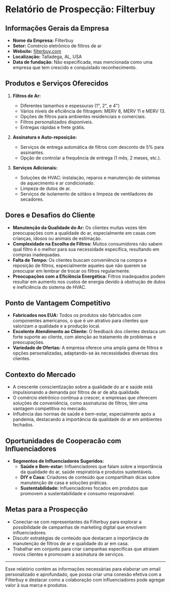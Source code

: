 # Relatório de Prospecção: Filterbuy

## Informações Gerais da Empresa
- **Nome da Empresa:** Filterbuy
- **Setor:** Comércio eletrônico de filtros de ar
- **Website:** [filterbuy.com](http://www.filterbuy.com)
- **Localização:** Talladega, AL, USA
- **Data de fundação:** Não especificada, mas mencionada como uma empresa que tem crescido e conquistado reconhecimento.

## Produtos e Serviços Oferecidos
1. **Filtros de Ar:**
   - Diferentes tamanhos e espessuras (1", 2", e 4")
   - Vários níveis de eficiência de filtragem: MERV 8, MERV 11 e MERV 13.
   - Opções de filtros para ambientes residenciais e comerciais.
   - Filtros personalizados disponíveis.
   - Entregas rápidas e frete grátis.

2. **Assinatura e Auto-reposição:**
   - Serviços de entrega automática de filtros com desconto de 5% para assinantes.
   - Opção de controlar a frequência de entrega (1 mês, 2 meses, etc.).

3. **Serviços Adicionais:**
   - Soluções de HVAC: instalação, reparos e manutenção de sistemas de aquecimento e ar condicionado.
   - Limpeza de dutos de ar.
   - Serviços de isolamento de sótãos e limpeza de ventiladores de secadores.

## Dores e Desafios do Cliente
- **Manutenção da Qualidade do Ar:** Os clientes muitas vezes têm preocupações com a qualidade do ar, especialmente em casas com crianças, idosos ou animais de estimação.
- **Complexidade na Escolha de Filtros:** Muitos consumidores não sabem qual filtro é o melhor para sua necessidade específica, resultando em compras inadequadas.
- **Falta de Tempo:** Os clientes buscam conveniência na compra e reposição de filtros, especialmente aqueles que não querem se preocupar em lembrar de trocar os filtros regularmente.
- **Preocupações com a Eficiência Energética:** Filtros inadequados podem resultar em aumento nos custos de energia devido à obstrução de dutos e ineficiência do sistema de HVAC.

## Ponto de Vantagem Competitivo
- **Fabricados nos EUA:** Todos os produtos são fabricados com componentes americanos, o que é um atrativo para clientes que valorizam a qualidade e a produção local.
- **Excelente Atendimento ao Cliente:** O feedback dos clientes destaca um forte suporte ao cliente, com atenção ao tratamento de problemas e preocupações.
- **Variedade de Ofertas:** A empresa oferece uma ampla gama de filtros e opções personalizadas, adaptando-se às necessidades diversas dos clientes.

## Contexto do Mercado
- A crescente conscientização sobre a qualidade do ar e saúde está impulsionando a demanda por filtros de ar de alta qualidade.
- O comércio eletrônico continua a crescer, e empresas que oferecem soluções de conveniência, como assinaturas de filtros, têm uma vantagem competitiva no mercado.
- Influência das normas de saúde e bem-estar, especialmente após a pandemia, destacando a importância da qualidade do ar em ambientes fechados.

## Oportunidades de Cooperacão com Influenciadores
- **Segmentos de Influenciadores Sugeridos:**
  - **Saúde e Bem-estar:** Influenciadores que falam sobre a importância da qualidade do ar, saúde respiratória e produtos sustentáveis.
  - **DIY e Casa:** Criadores de conteúdo que compartilham dicas sobre manutenção de casa e soluções práticas.
  - **Sustentabilidade:** Influenciadores focados em produtos que promovem a sustentabilidade e consumo responsável.

## Metas para a Prospecção
- Conectar-se com representantes da Filterbuy para explorar a possibilidade de campanhas de marketing digital que envolvem influenciadores.
- Discutir estratégias de conteúdo que destacam a importância de manutenção de filtros de ar e qualidade do ar em casa.
- Trabalhar em conjunto para criar campanhas específicas que atraiam novos clientes e promovam a assinatura de serviços.

---

Esse relatório contém as informações necessárias para elaborar um email personalizado e aprofundado, que possa criar uma conexão efetiva com a Filterbuy e destacar como a colaboração com influenciadores pode agregar valor à sua marca e produtos.